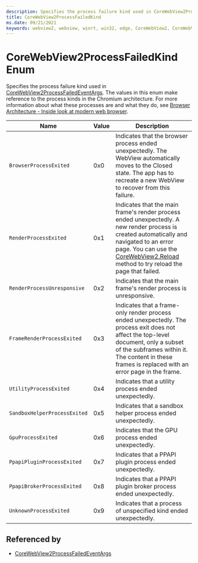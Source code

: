 ```yaml
---
description: Specifies the process failure kind used in CoreWebView2ProcessFailedEventArgs.
title: CoreWebView2ProcessFailedKind
ms.date: 09/21/2021
keywords: webview2, webview, winrt, win32, edge, CoreWebView2, CoreWebView2Controller, browser control, edge html, CoreWebView2ProcessFailedKind
---
```


# CoreWebView2ProcessFailedKind Enum

Specifies the process failure kind used in [CoreWebView2ProcessFailedEventArgs](corewebview2processfailedeventargs.md).
The values in this enum make reference to the process kinds in the Chromium architecture. For more information about what these processes are and what they do, see [Browser Architecture - Inside look at modern web browser](https://developers.google.com/web/updates/2018/09/inside-browser-part1).

| Name |  Value | Description |
|--|--|--|
|`BrowserProcessExited` | 0x0  |  Indicates that the browser process ended unexpectedly. The WebView automatically moves to the Closed state. The app has to recreate a new WebView to recover from this failure.|
|`RenderProcessExited` | 0x1  |  Indicates that the main frame's render process ended unexpectedly. A new render process is created automatically and navigated to an error page. You can use the [CoreWebView2.Reload](corewebview2.md#reload) method to try reload the page that failed.|
|`RenderProcessUnresponsive` | 0x2  |  Indicates that the main frame's render process is unresponsive.|
|`FrameRenderProcessExited` | 0x3  |  Indicates that a frame-only render process ended unexpectedly. The process exit does not affect the top-level document, only a subset of the subframes within it. The content in these frames is replaced with an error page in the frame.|
|`UtilityProcessExited` | 0x4  |  Indicates that a utility process ended unexpectedly.|
|`SandboxHelperProcessExited` | 0x5  |  Indicates that a sandbox helper process ended unexpectedly.|
|`GpuProcessExited` | 0x6  |  Indicates that the GPU process ended unexpectedly.|
|`PpapiPluginProcessExited` | 0x7  |  Indicates that a PPAPI plugin process ended unexpectedly.|
|`PpapiBrokerProcessExited` | 0x8  |  Indicates that a PPAPI plugin broker process ended unexpectedly.|
|`UnknownProcessExited` | 0x9  |  Indicates that a process of unspecified kind ended unexpectedly.|


## Referenced by

- [CoreWebView2ProcessFailedEventArgs](corewebview2processfailedeventargs.md)
